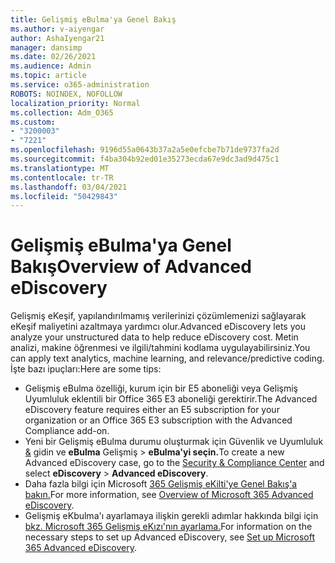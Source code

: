 ```yaml
---
title: Gelişmiş eBulma'ya Genel Bakış
ms.author: v-aiyengar
author: AshaIyengar21
manager: dansimp
ms.date: 02/26/2021
ms.audience: Admin
ms.topic: article
ms.service: o365-administration
ROBOTS: NOINDEX, NOFOLLOW
localization_priority: Normal
ms.collection: Adm_O365
ms.custom:
- "3200003"
- "7221"
ms.openlocfilehash: 9196d55a0643b37a2a5e0efcbe7b71de9737fa2d
ms.sourcegitcommit: f4ba304b92ed01e35273ecda67e9dc3ad9d475c1
ms.translationtype: MT
ms.contentlocale: tr-TR
ms.lasthandoff: 03/04/2021
ms.locfileid: "50429843"
---
```

# <a name="overview-of-advanced-ediscovery"></a><span data-ttu-id="ebcef-102">Gelişmiş eBulma'ya Genel Bakış</span><span class="sxs-lookup"><span data-stu-id="ebcef-102">Overview of Advanced eDiscovery</span></span>

<span data-ttu-id="ebcef-103">Gelişmiş eKeşif, yapılandırılmamış verilerinizi çözümlemenizi sağlayarak eKeşif maliyetini azaltmaya yardımcı olur.</span><span class="sxs-lookup"><span data-stu-id="ebcef-103">Advanced eDiscovery lets you analyze your unstructured data to help reduce eDiscovery cost.</span></span> <span data-ttu-id="ebcef-104">Metin analizi, makine öğrenmesi ve ilgili/tahmini kodlama uygulayabilirsiniz.</span><span class="sxs-lookup"><span data-stu-id="ebcef-104">You can apply text analytics, machine learning, and relevance/predictive coding.</span></span> <span data-ttu-id="ebcef-105">İşte bazı ipuçları:</span><span class="sxs-lookup"><span data-stu-id="ebcef-105">Here are some tips:</span></span>

- <span data-ttu-id="ebcef-106">Gelişmiş eBulma özelliği, kurum için bir E5 aboneliği veya Gelişmiş Uyumluluk eklentili bir Office 365 E3 aboneliği gerektirir.</span><span class="sxs-lookup"><span data-stu-id="ebcef-106">The Advanced eDiscovery feature requires either an E5 subscription for your organization or an Office 365 E3 subscription with the Advanced Compliance add-on.</span></span>
- <span data-ttu-id="ebcef-107">Yeni bir Gelişmiş eBulma durumu oluşturmak için Güvenlik ve Uyumluluk [&](https://go.microsoft.com/fwlink/p/?linkid=2077143) gidin ve **eBulma** Gelişmiş  >  **eBulma'yi seçin.**</span><span class="sxs-lookup"><span data-stu-id="ebcef-107">To create a new Advanced eDiscovery case, go to the [Security & Compliance Center](https://go.microsoft.com/fwlink/p/?linkid=2077143) and select **eDiscovery** > **Advanced eDiscovery**.</span></span>
- <span data-ttu-id="ebcef-108">Daha fazla bilgi için Microsoft [365 Gelişmiş eKilti'ye Genel Bakış'a bakın.](https://go.microsoft.com/fwlink/?linkid=2101588)</span><span class="sxs-lookup"><span data-stu-id="ebcef-108">For more information, see [Overview of Microsoft 365 Advanced eDiscovery](https://go.microsoft.com/fwlink/?linkid=2101588).</span></span>
- <span data-ttu-id="ebcef-109">Gelişmiş eKbulma'ı ayarlamaya ilişkin gerekli adımlar hakkında bilgi için [bkz. Microsoft 365 Gelişmiş eKızı'nın ayarlama.](https://go.microsoft.com/fwlink/?linkid=2122672)</span><span class="sxs-lookup"><span data-stu-id="ebcef-109">For information on the necessary steps to set up Advanced eDiscovery, see [Set up Microsoft 365 Advanced eDiscovery](https://go.microsoft.com/fwlink/?linkid=2122672).</span></span>